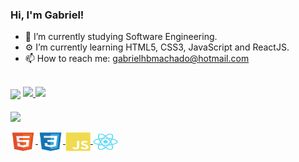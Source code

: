 ### Hi, I'm Gabriel!

- 🔭 I’m currently studying Software Engineering. 
- ⚙️ I’m currently learning HTML5, CSS3, JavaScript and ReactJS.
- 📫 How to reach me: gabrielhbmachado@hotmail.com
<br>
<div>
<img src="https://media.giphy.com/media/iY8CRBdQXODJSCERIr/giphy.gif" width="35" style="vertical-align:middle">
  <a href="https://github.com/ghbmachado/ghbmachado">
  <img height='200em' src="https://github-readme-stats.vercel.app/api?username=ghbmachado&show_icons=true&theme=dracula">
  <img height='200em' src="https://github-readme-stats.vercel.app/api/top-langs/?username=ghbmachado&layout=compact&langs_count=16&theme=dracula">
</div>
<div style="display: inline_block"><br>

<img src="https://media2.giphy.com/media/QssGEmpkyEOhBCb7e1/giphy.gif?cid=ecf05e47a0n3gi1bfqntqmob8g9aid1oyj2wr3ds3mg700bl&rid=giphy.gif" width="35" style="vertical-align:middle">
<br>
<br>
  <img align="center" alt="Gabriel-HTML" height="30" width="40" src="https://raw.githubusercontent.com/devicons/devicon/master/icons/html5/html5-original.svg">
  <img align="center" alt="Gabriel-CSS" height="30" width="40" src="https://raw.githubusercontent.com/devicons/devicon/master/icons/css3/css3-original.svg">
  <img align="center" alt="Gabriel-JS" height="30" width="40" src="https://raw.githubusercontent.com/devicons/devicon/master/icons/javascript/javascript-plain.svg">
  <img align="center" alt="Gabriel-React" height="30" width="40" src="https://raw.githubusercontent.com/devicons/devicon/master/icons/react/react-original.svg">
